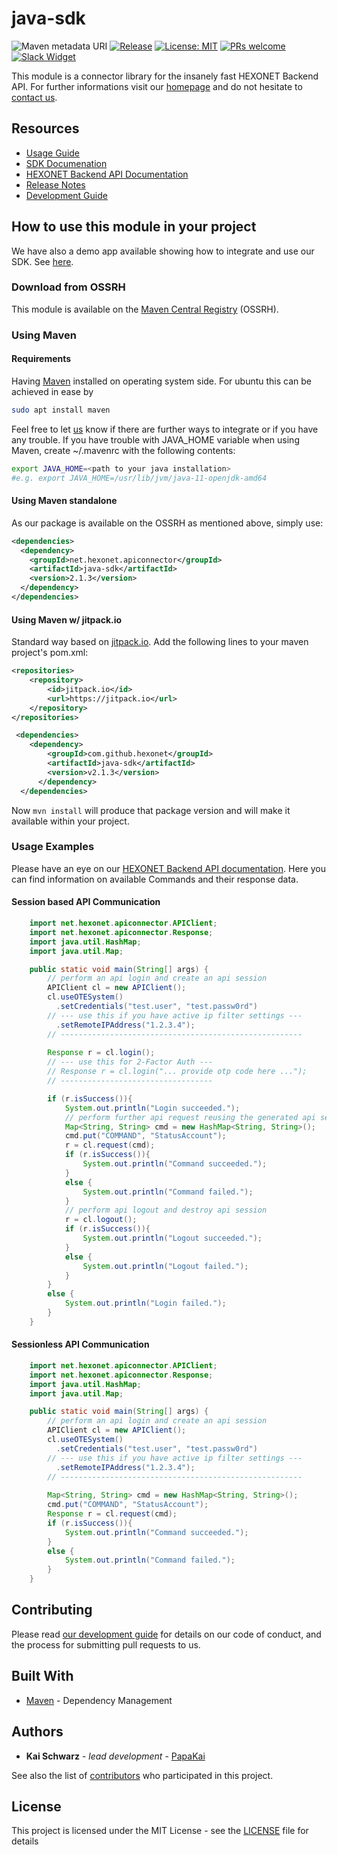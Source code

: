 # java-sdk

![Maven metadata URI](https://img.shields.io/maven-metadata/v/http/central.maven.org/maven2/net/hexonet/apiconnector/java-sdk/maven-metadata.xml.svg)
[![Release](https://jitpack.io/v/hexonet/java-sdk.svg)](https://jitpack.io/#hexonet/java-sdk)
[![License: MIT](https://img.shields.io/badge/License-MIT-blue.svg)](https://opensource.org/licenses/MIT)
[![PRs welcome](https://img.shields.io/badge/PRs-welcome-brightgreen.svg)](https://github.com/hexonet/java-sdk/blob/master/CONTRIBUTING.md)
[![Slack Widget](https://camo.githubusercontent.com/984828c0b020357921853f59eaaa65aaee755542/68747470733a2f2f73332e65752d63656e7472616c2d312e616d617a6f6e6177732e636f6d2f6e6774756e612f6a6f696e2d75732d6f6e2d736c61636b2e706e67)](https://hexonet-sdk.slack.com/messages/CBF4K9E1F)

This module is a connector library for the insanely fast HEXONET Backend API. For further informations visit our [homepage](http://hexonet.net) and do not hesitate to [contact us](https://www.hexonet.net/contact).

## Resources

* [Usage Guide](https://github.com/hexonet/java-sdk/blob/master/README.md#how-to-use-this-module-in-your-project)
* [SDK Documenation](https://rawgit.com/hexonet/java-sdk/master/target/site/apidocs/net/hexonet/apiconnector/package-summary.html)
* [HEXONET Backend API Documentation](https://github.com/hexonet/hexonet-api-documentation/tree/master/API)
* [Release Notes](https://github.com/hexonet/java-sdk/releases)
* [Development Guide](https://github.com/hexonet/java-sdk/wiki/Development-Guide)

## How to use this module in your project

We have also a demo app available showing how to integrate and use our SDK. See [here](https://github.com/hexonet/java-sdk-demo).

### Download from OSSRH

This module is available on the [Maven Central Registry](https://github.com/hexonet/java-sdk/wiki/Development-Guide#ossrh-paths) (OSSRH).

### Using Maven

#### Requirements

Having [Maven](https://maven.apache.org) installed on operating system side. For ubuntu this can be achieved in ease by

```bash
sudo apt install maven
```

Feel free to let [us](https://github.com/hexonet/java-sdk/wiki/Help) know if there are further ways to integrate or if you have any trouble.
If you have trouble with JAVA_HOME variable when using Maven, create ~/.mavenrc with the following contents:

```bash
export JAVA_HOME=<path to your java installation>
#e.g. export JAVA_HOME=/usr/lib/jvm/java-11-openjdk-amd64
```

#### Using Maven standalone

As our package is available on the OSSRH as mentioned above, simply use:

```xml
<dependencies>
  <dependency>
    <groupId>net.hexonet.apiconnector</groupId>
    <artifactId>java-sdk</artifactId>
    <version>2.1.3</version>
  </dependency>
</dependencies>
```

#### Using Maven w/ jitpack.io

Standard way based on [jitpack.io](http://jitpack.io).
Add the following lines to your maven project's pom.xml:

```xml
<repositories>
    <repository>
        <id>jitpack.io</id>
        <url>https://jitpack.io</url>
    </repository>
</repositories>

 <dependencies>
    <dependency>
        <groupId>com.github.hexonet</groupId>
        <artifactId>java-sdk</artifactId>
        <version>v2.1.3</version>
      </dependency>
  </dependencies>
```

Now `mvn install` will produce that package version and will make it available within your project.

### Usage Examples

Please have an eye on our [HEXONET Backend API documentation](https://github.com/hexonet/hexonet-api-documentation/tree/master/API). Here you can find information on available Commands and their response data.

#### Session based API Communication

```java
    import net.hexonet.apiconnector.APIClient;
    import net.hexonet.apiconnector.Response;
    import java.util.HashMap;
    import java.util.Map;

    public static void main(String[] args) {
        // perform an api login and create an api session
        APIClient cl = new APIClient();
        cl.useOTESystem()
          .setCredentials("test.user", "test.passw0rd")
        // --- use this if you have active ip filter settings ---
          .setRemoteIPAddress("1.2.3.4");
        // ------------------------------------------------------
        
        Response r = cl.login();
        // --- use this for 2-Factor Auth ---
        // Response r = cl.login("... provide otp code here ...");
        // ----------------------------------

        if (r.isSuccess()){
            System.out.println("Login succeeded.");
            // perform further api request reusing the generated api session
            Map<String, String> cmd = new HashMap<String, String>();
            cmd.put("COMMAND", "StatusAccount");
            r = cl.request(cmd);
            if (r.isSuccess()){
                System.out.println("Command succeeded.");
            }
            else {
                System.out.println("Command failed.");
            }
            // perform api logout and destroy api session
            r = cl.logout();
            if (r.isSuccess()){
                System.out.println("Logout succeeded.");
            }
            else {
                System.out.println("Logout failed.");
            }
        }
        else {
            System.out.println("Login failed.");
        }
    }
```

#### Sessionless API Communication

```java
    import net.hexonet.apiconnector.APIClient;
    import net.hexonet.apiconnector.Response;
    import java.util.HashMap;
    import java.util.Map;

    public static void main(String[] args) {
        // perform an api login and create an api session
        APIClient cl = new APIClient();
        cl.useOTESystem()
          .setCredentials("test.user", "test.passw0rd")
        // --- use this if you have active ip filter settings ---
          .setRemoteIPAddress("1.2.3.4");
        // ------------------------------------------------------
        
        Map<String, String> cmd = new HashMap<String, String>();
        cmd.put("COMMAND", "StatusAccount");
        Response r = cl.request(cmd);
        if (r.isSuccess()){
            System.out.println("Command succeeded.");
        }
        else {
            System.out.println("Command failed.");
        }
    }
```

## Contributing

Please read [our development guide](https://github.com/hexonet/java-sdk/wiki/Development-Guide) for details on our code of conduct, and the process for submitting pull requests to us.

## Built With

* [Maven](https://maven.apache.org/) - Dependency Management

## Authors

* **Kai Schwarz** - *lead development* - [PapaKai](https://github.com/papakai)

See also the list of [contributors](https://github.com/hexonet/java-sdk/graphs/contributors) who participated in this project.

## License

This project is licensed under the MIT License - see the [LICENSE](LICENSE) file for details
